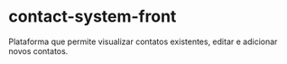 # contact-system-front
Plataforma que permite visualizar contatos existentes, editar e adicionar novos contatos.
